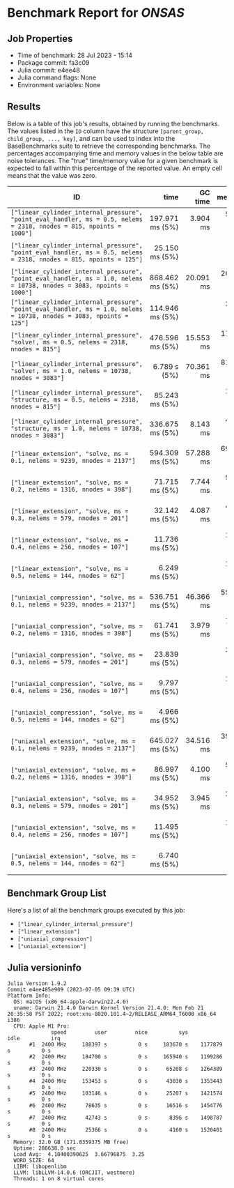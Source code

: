 # Benchmark Report for *ONSAS*

## Job Properties
* Time of benchmark: 28 Jul 2023 - 15:14
* Package commit: fa3c09
* Julia commit: e4ee48
* Julia command flags: None
* Environment variables: None

## Results
Below is a table of this job's results, obtained by running the benchmarks.
The values listed in the `ID` column have the structure `[parent_group, child_group, ..., key]`, and can be used to
index into the BaseBenchmarks suite to retrieve the corresponding benchmarks.
The percentages accompanying time and memory values in the below table are noise tolerances. The "true"
time/memory value for a given benchmark is expected to fall within this percentage of the reported value.
An empty cell means that the value was zero.

| ID                                                                                                                     | time            | GC time   | memory          | allocations |
|------------------------------------------------------------------------------------------------------------------------|----------------:|----------:|----------------:|------------:|
| `["linear_cylinder_internal_pressure", "point_eval_handler, ms = 0.5, nelems = 2318, nnodes = 815, npoints = 1000"]`   | 197.971 ms (5%) |  3.904 ms |  59.75 MiB (1%) |     1888246 |
| `["linear_cylinder_internal_pressure", "point_eval_handler, ms = 0.5, nelems = 2318, nnodes = 815, npoints = 125"]`    |  25.150 ms (5%) |           |   7.99 MiB (1%) |      254965 |
| `["linear_cylinder_internal_pressure", "point_eval_handler, ms = 1.0, nelems = 10738, nnodes = 3083, npoints = 1000"]` | 868.462 ms (5%) | 20.091 ms | 260.36 MiB (1%) |     8461935 |
| `["linear_cylinder_internal_pressure", "point_eval_handler, ms = 1.0, nelems = 10738, nnodes = 3083, npoints = 125"]`  | 114.946 ms (5%) |           |  34.23 MiB (1%) |     1114856 |
| `["linear_cylinder_internal_pressure", "solve!, ms = 0.5, nelems = 2318, nnodes = 815"]`                               | 476.596 ms (5%) | 15.553 ms | 176.75 MiB (1%) |      685352 |
| `["linear_cylinder_internal_pressure", "solve!, ms = 1.0, nelems = 10738, nnodes = 3083"]`                             |    6.789 s (5%) | 70.361 ms | 817.30 MiB (1%) |     3162421 |
| `["linear_cylinder_internal_pressure", "structure, ms = 0.5, nelems = 2318, nnodes = 815"]`                            |  85.243 ms (5%) |           |  12.59 MiB (1%) |      167008 |
| `["linear_cylinder_internal_pressure", "structure, ms = 1.0, nelems = 10738, nnodes = 3083"]`                          | 336.675 ms (5%) |  8.143 ms |  49.80 MiB (1%) |      666040 |
| `["linear_extension", "solve, ms = 0.1, nelems = 9239, nnodes = 2137"]`                                                | 594.309 ms (5%) | 57.288 ms | 699.26 MiB (1%) |     2688424 |
| `["linear_extension", "solve, ms = 0.2, nelems = 1316, nnodes = 398"]`                                                 |  71.715 ms (5%) |  7.744 ms |  99.72 MiB (1%) |      384240 |
| `["linear_extension", "solve, ms = 0.3, nelems = 579, nnodes = 201"]`                                                  |  32.142 ms (5%) |  4.087 ms |  44.03 MiB (1%) |      169390 |
| `["linear_extension", "solve, ms = 0.4, nelems = 256, nnodes = 107"]`                                                  |  11.736 ms (5%) |           |  19.59 MiB (1%) |       75210 |
| `["linear_extension", "solve, ms = 0.5, nelems = 144, nnodes = 62"]`                                                   |   6.249 ms (5%) |           |  11.01 MiB (1%) |       42386 |
| `["uniaxial_compression", "solve, ms = 0.1, nelems = 9239, nnodes = 2137"]`                                            | 536.751 ms (5%) | 46.366 ms | 556.67 MiB (1%) |     1654227 |
| `["uniaxial_compression", "solve, ms = 0.2, nelems = 1316, nnodes = 398"]`                                             |  61.741 ms (5%) |  3.979 ms |  79.32 MiB (1%) |      237004 |
| `["uniaxial_compression", "solve, ms = 0.3, nelems = 579, nnodes = 201"]`                                              |  23.839 ms (5%) |           |  34.99 MiB (1%) |      104636 |
| `["uniaxial_compression", "solve, ms = 0.4, nelems = 256, nnodes = 107"]`                                              |   9.797 ms (5%) |           |  15.60 MiB (1%) |       46588 |
| `["uniaxial_compression", "solve, ms = 0.5, nelems = 144, nnodes = 62"]`                                               |   4.966 ms (5%) |           |   8.75 MiB (1%) |       26274 |
| `["uniaxial_extension", "solve, ms = 0.1, nelems = 9239, nnodes = 2137"]`                                              | 645.027 ms (5%) | 34.516 ms | 395.39 MiB (1%) |     1450969 |
| `["uniaxial_extension", "solve, ms = 0.2, nelems = 1316, nnodes = 398"]`                                               |  86.997 ms (5%) |  4.100 ms |  56.34 MiB (1%) |      208052 |
| `["uniaxial_extension", "solve, ms = 0.3, nelems = 579, nnodes = 201"]`                                                |  34.952 ms (5%) |  3.945 ms |  24.88 MiB (1%) |       91898 |
| `["uniaxial_extension", "solve, ms = 0.4, nelems = 256, nnodes = 107"]`                                                |  11.495 ms (5%) |           |  11.13 MiB (1%) |       40956 |
| `["uniaxial_extension", "solve, ms = 0.5, nelems = 144, nnodes = 62"]`                                                 |   6.740 ms (5%) |           |   6.23 MiB (1%) |       23106 |

## Benchmark Group List
Here's a list of all the benchmark groups executed by this job:

- `["linear_cylinder_internal_pressure"]`
- `["linear_extension"]`
- `["uniaxial_compression"]`
- `["uniaxial_extension"]`

## Julia versioninfo
```
Julia Version 1.9.2
Commit e4ee485e909 (2023-07-05 09:39 UTC)
Platform Info:
  OS: macOS (x86_64-apple-darwin22.4.0)
  uname: Darwin 21.4.0 Darwin Kernel Version 21.4.0: Mon Feb 21 20:35:58 PST 2022; root:xnu-8020.101.4~2/RELEASE_ARM64_T6000 x86_64 i386
  CPU: Apple M1 Pro: 
              speed         user         nice          sys         idle          irq
       #1  2400 MHz     188397 s          0 s     183670 s    1177879 s          0 s
       #2  2400 MHz     184700 s          0 s     165940 s    1199286 s          0 s
       #3  2400 MHz     220330 s          0 s      65208 s    1264389 s          0 s
       #4  2400 MHz     153453 s          0 s      43030 s    1353443 s          0 s
       #5  2400 MHz     103146 s          0 s      25207 s    1421574 s          0 s
       #6  2400 MHz      78635 s          0 s      16516 s    1454776 s          0 s
       #7  2400 MHz      42743 s          0 s       8396 s    1498787 s          0 s
       #8  2400 MHz      25366 s          0 s       4160 s    1520401 s          0 s
  Memory: 32.0 GB (171.8359375 MB free)
  Uptime: 286638.0 sec
  Load Avg:  4.10400390625  3.66796875  3.25
  WORD_SIZE: 64
  LIBM: libopenlibm
  LLVM: libLLVM-14.0.6 (ORCJIT, westmere)
  Threads: 1 on 8 virtual cores
```